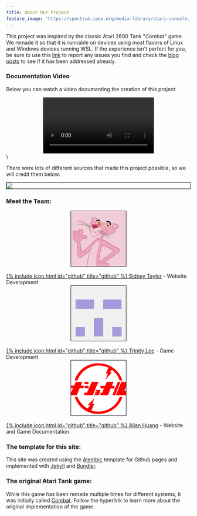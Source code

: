 ```yaml
---
title: About Our Project
feature_image: "https://spectrum.ieee.org/media-library/atari-console.jpg?id=28145520&width=1200&height=900"
---
```


This project was inspired by the classic Atari 2600 Tank "Combat" game. We remade it so that it is runnable on devices using most flavors of Linux and Windows devices running WSL. If the experience isn't perfect for you, be sure to use this [link](https://olincollege.github.io/ClashofTanks/bugs/) to report any issues you find and check the [blog posts](https://olincollege.github.io/ClashofTanks/blog/) to see if it has been addressed already.

### Documentation Video
Below you can watch a video documenting the creation of this project.

![](assets/video.mp4)\

<style>
img, video {
  border: 1px solid black;
  display: block;
  margin-left: auto;
  margin-right: auto;
}
</style>


There were lots of different sources that made this project possible, so we will credit them below.

![](https://www.wackybuttons.com/designcodes/0/110/1101319.png)

### Meet the Team:

![](assets/kofi.jpeg)\
[{% include icon.html id="github" title="github" %} Sidney Taylor](https://github.com/sidkofi) - Website Development\
![](assets/trinity.png)\
[{% include icon.html id="github" title="github" %} Trinity Lee](https://github.com/tlee10333) - Game Development\
![](assets/allan.png)\
[{% include icon.html id="github" title="github" %} Allan Huang](https://github.com/bigallan-0) - Website and Game Documentation

### The template for this site:
This site was created using the [Alembic](https://github.com/daviddarnes/alembic) template for Github pages and implemented with [Jekyll](https://jekyllrb.com/) and [Bundler](https://bundler.io/).

### The original Atari Tank game:
While this game has been remade multiple times for different systems, it was initially called [Combat](https://en.wikipedia.org/wiki/Combat_(video_game)). Follow the hyperlink to learn more about the original implementation of the game.